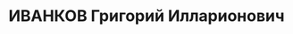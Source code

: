 ---
title: ИВАНКОВ Григорий Илларионович
description: "1892 г.р., м.р.: г.Красный Сулин АЧК, член ВКП(б) с 1917\n нач.цеха\
  \ уборочных машин з-да «Ростсельмаш» \n Арестован 16.11.1936\n Обвинение: 58-7,\
  \ 8, 11\n Приговор: ВК ВС СССР, 10.06.1937 — ВМН, конф.\n Реабилитация: ВК ВС СССР,\
  \ 1956"
---